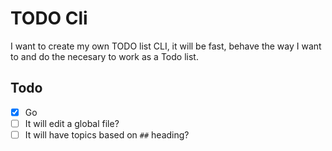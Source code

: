 # TODO Cli

I want to create my own TODO list CLI, it will be fast, behave the way I
want to and do the necesary to work as a Todo list.

## Todo

* [x] Go 
* [ ] It will edit a global file?
* [ ] It will have topics based on `##` heading?
